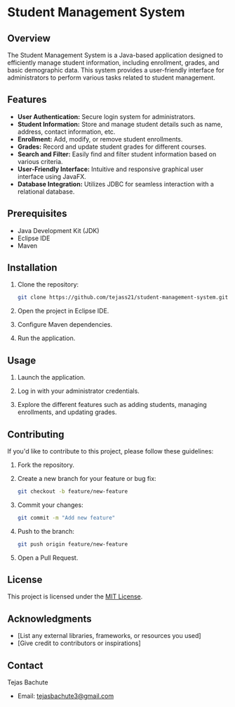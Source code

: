 # Student Management System

## Overview

The Student Management System is a Java-based application designed to efficiently manage student information, including enrollment, grades, and basic demographic data. This system provides a user-friendly interface for administrators to perform various tasks related to student management.

## Features

- **User Authentication:** Secure login system for administrators.
- **Student Information:** Store and manage student details such as name, address, contact information, etc.
- **Enrollment:** Add, modify, or remove student enrollments.
- **Grades:** Record and update student grades for different courses.
- **Search and Filter:** Easily find and filter student information based on various criteria.
- **User-Friendly Interface:** Intuitive and responsive graphical user interface using JavaFX.
- **Database Integration:** Utilizes JDBC for seamless interaction with a relational database.

## Prerequisites

- Java Development Kit (JDK)
- Eclipse IDE
- Maven

## Installation

1. Clone the repository:

    ```bash
    git clone https://github.com/tejass21/student-management-system.git
    ```

2. Open the project in Eclipse IDE.

3. Configure Maven dependencies.

4. Run the application.

## Usage

1. Launch the application.

2. Log in with your administrator credentials.

3. Explore the different features such as adding students, managing enrollments, and updating grades.

## Contributing

If you'd like to contribute to this project, please follow these guidelines:

1. Fork the repository.

2. Create a new branch for your feature or bug fix:

    ```bash
    git checkout -b feature/new-feature
    ```

3. Commit your changes:

    ```bash
    git commit -m "Add new feature"
    ```

4. Push to the branch:

    ```bash
    git push origin feature/new-feature
    ```

5. Open a Pull Request.

## License

This project is licensed under the [MIT License](LICENSE).

## Acknowledgments

- [List any external libraries, frameworks, or resources you used]
- [Give credit to contributors or inspirations]

## Contact

Tejas Bachute
- Email: tejasbachute3@gmail.com
